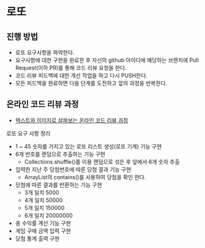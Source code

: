 # 로또
## 진행 방법
* 로또 요구사항을 파악한다.
* 요구사항에 대한 구현을 완료한 후 자신의 github 아이디에 해당하는 브랜치에 Pull Request(이하 PR)를 통해 코드 리뷰 요청을 한다.
* 코드 리뷰 피드백에 대한 개선 작업을 하고 다시 PUSH한다.
* 모든 피드백을 완료하면 다음 단계를 도전하고 앞의 과정을 반복한다.

## 온라인 코드 리뷰 과정
* [텍스트와 이미지로 살펴보는 온라인 코드 리뷰 과정](https://github.com/next-step/nextstep-docs/tree/master/codereview)

로또 요구 사항 정리

* 1 ~ 45 숫자를 가지고 있는 로또 리스트 생성(로또 기계) 기능 구현
* 6개 번호를 랜덤으로 추출하는 기능 구현
  - Collections.shuffle()를 이용 랜덤으로 섞은 후 앞에서 6개 숫자 추출
* 입력한 지난 주 당첨번호에 따른 당첨 결과 기능 구현
  - ArrayList의 contains()를 사용하여 당첨을 확인 한다.
* 당첨에 따른 결과를 반환하는 기능 구현
  - 3개 일치 5000
  - 4개 일치 50000
  - 5개 일치 150000
  - 6개 일치 20000000
* 총 수익률 계산 기능 구현
* 게임 구매 금액 입력 구현
* 당첨 통계 출력 구현